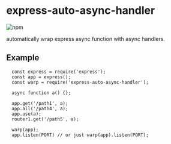 # express-auto-async-handler

![npm](https://img.shields.io/npm/v/express-auto-async-handler)

automatically wrap express async function with async handlers.

## Example

```
  const express = require('express');
  const app = express();
  const warp = require('express-auto-async-handler');

  async function a() {};

  app.get('/path1', a);
  app.all('/path4', a);
  app.use(a);
  router1.get('/path5', a);

  warp(app);
  app.listen(PORT) // or just warp(app).listen(PORT);
```
